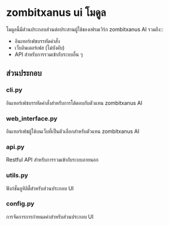 # zombitxanus ui โมดูล

โมดูลนี้มีส่วนประกอบส่วนต่อประสานผู้ใช้ของเฟรมเวิร์ก zombitxanus AI รวมถึง::

- อินเทอร์เฟซบรรทัดคำสั่ง
- เว็บอินเตอร์เฟส (ไม่บังคับ)
- API สำหรับการรวมเข้ากับระบบอื่น ๆ

## ส่วนประกอบ

### cli.py
อินเทอร์เฟซบรรทัดคำสั่งสำหรับการโต้ตอบกับตัวแทน zombitxanus AI

### web_interface.py
อินเทอร์เฟซผู้ใช้บนเว็บที่เป็นตัวเลือกสำหรับตัวแทน zombitxanus AI

### api.py
Restful API สำหรับการรวมเข้ากับระบบภายนอก

### utils.py
ฟังก์ชั่นยูทิลิตี้สำหรับส่วนประกอบ UI

### config.py
การจัดการการกำหนดค่าสำหรับส่วนประกอบ UI
